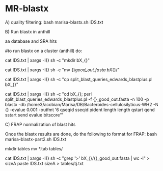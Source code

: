 # MR-blastx

A) quality filtering: bash marisa-blastx.sh IDS.txt

B) Run blastx in anthill

aa database and SRA hits

#to run blastx on a cluster (anthill) do: 

cat IDS.txt | xargs -I{} sh -c "mkdir bX_{}" 

cat IDS.txt | xargs -I{} sh -c "mv {}_good_out.fasta bX_{}/" 

cat IDS.txt | xargs -I{} sh -c "cp split_blast_queries_edwards_blastplus.pl bX_{}"

cat IDS.txt | xargs -I{} sh -c "cd bX_{}; perl split_blast_queries_edwards_blastplus.pl -f {}_good_out.fasta -n 100 -p blastx -db /home3/acobian/Marisa/DB/Bacteroides-cellulosilyticus-WH2 -N {} -evalue 0.001 -outfmt '6 qseqid sseqid pident length length qstart qend sstart send evalue bitscore'"

C) FRAP normalization of blast hits

Once the blastx results are done, do the following to format for FRAP: bash marisa-blastx-part2.sh IDS.txt

mkdir tables
mv *.tab tables/

cat IDS.txt | xargs -I{} sh -c "grep '>' bX_{}/{}_good_out.fasta | wc -l" > sizeA
paste IDS.txt sizeA > tables/tj.txt
